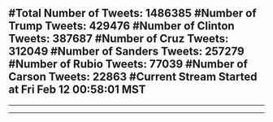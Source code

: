 #Total Number of Tweets: 1486385 
#Number of Trump Tweets: 429476
#Number of Clinton Tweets: 387687
#Number of Cruz Tweets: 312049
#Number of Sanders Tweets: 257279
#Number of Rubio Tweets: 77039
#Number of Carson Tweets: 22863
#Current Stream Started at Fri Feb 12 00:58:01 MST
---
---
---
